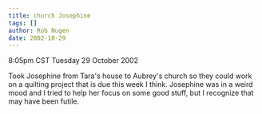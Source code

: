 ```yaml
---
title: church Josephine
tags: []
author: Rob Nugen
date: 2002-10-29
---
```


<p class=date>8:05pm CST Tuesday 29 October 2002</p>

<p>Took Josephine from Tara's house to Aubrey's church so they could
work on a quilting project that is due this week I think.  Josephine
was in a weird mood and I tried to help her focus on some good stuff,
but I recognize that may have been futile.</p>



